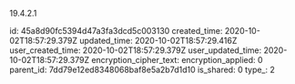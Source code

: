 19.4.2.1

id: 45a8d90fc5394d47a3fa3dcd5c003130
created_time: 2020-10-02T18:57:29.379Z
updated_time: 2020-10-02T18:57:29.416Z
user_created_time: 2020-10-02T18:57:29.379Z
user_updated_time: 2020-10-02T18:57:29.379Z
encryption_cipher_text: 
encryption_applied: 0
parent_id: 7dd79e12ed8348068baf8e5a2b7d1d10
is_shared: 0
type_: 2